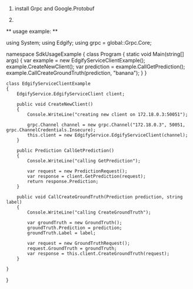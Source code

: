 1. install Grpc and Google.Protobuf

2.
** usage example: **

using System;
using Edgify;
using grpc = global::Grpc.Core;

namespace SdkUsageExample
{
    class Program
    {
        static void Main(string[] args)
        {
            var example = new EdgifyServiceClientExample();
            example.CreateNewClient();
            var prediction = example.CallGetPrediction();
            example.CallCreateGroundTruth(prediction, "banana");
        }
    }

    class EdgifyServiceClientExample
    {
        EdgifyService.EdgifyServiceClient client;

        public void CreateNewClient()
        {
            Console.WriteLine("creating new client on 172.18.0.3:50051");

            grpc.Channel channel = new grpc.Channel("172.18.0.3", 50051, grpc.ChannelCredentials.Insecure);
            this.client = new EdgifyService.EdgifyServiceClient(channel);
        }

        public Prediction CallGetPrediction()
        {
            Console.WriteLine("calling GetPrediction");

            var request = new PredictionRequest();
            var response = client.GetPrediction(request);
            return response.Prediction;
        }

        public void CallCreateGroundTruth(Prediction prediction, string label)
        {
            Console.WriteLine("calling CreateGroundTruth");

            var groundTruth = new GroundTruth();
            groundTruth.Prediction = prediction;
            groundTruth.Label = label;

            var request = new GroundTruthRequest();
            request.GroundTruth = groundTruth;
            var response = this.client.CreateGroundTruth(request);
        }

    }
}

